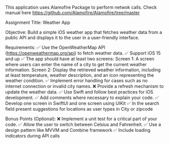 This application uses Alamofire Package to perform netwok calls. Check manual here https://github.com/Alamofire/Alamofire/tree/master

Assignment Title: Weather App

Objective: Build a simple iOS weather app that fetches weather data from a public API and displays it to the user in a user-friendly interface.

Requirements:
✅ Use the OpenWeatherMap API (https://openweathermap.org/api) to fetch weather data. 
✅ Support iOS 15 and up
✅ The app should have at least two screens:
    Screen 1: A screen where users can enter the name of a city to get the current weather information.
    Screen 2: Display the retrieved weather information, including at least temperature, weather description, and an icon representing the weather condition.
✅ Implement error handling for cases such as no internet connection or invalid city names.
❌ Provide a refresh mechanism to update the weather data.
✅ Use Swift and follow best practices for iOS development.
✅ Add comments where necessary to explain your code.
✅ Develop one screen in SwiftUI and one screen using UIKit
✅ In the search field present suggestions for locations as user types in City or zipcode

Bonus Points (Optional):
❌ Implement a unit test for a critical part of your code.
✅ Allow the user to switch between Celsius and Fahrenheit.
✅ Use a design pattern like MVVM and Combine framework
✅ Include loading indicators during API calls
